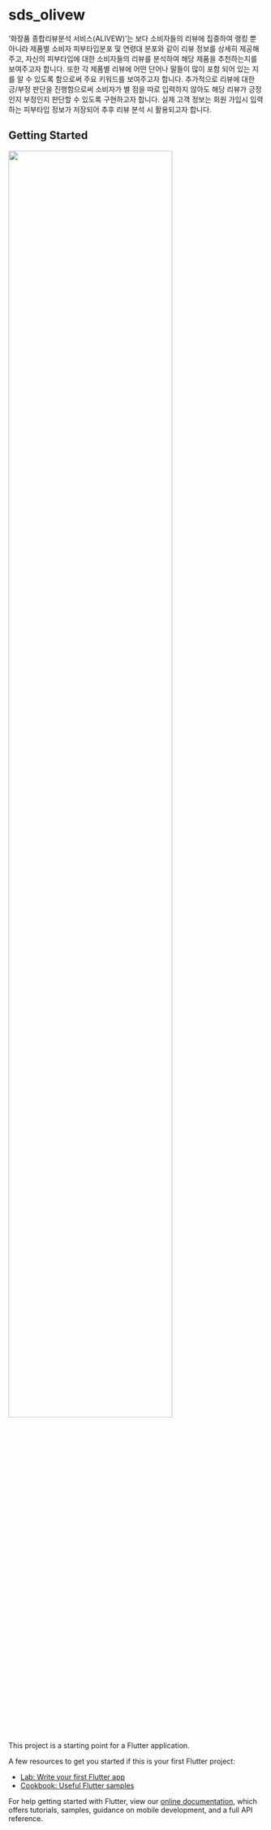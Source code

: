 # sds_olivew

‘화장품 종합리뷰분석 서비스(ALIVEW)’는 보다 소비자들의 리뷰에 집중하여 랭킹 뿐 아니라 제품별 소비자 피부타입분포 및 연령대 분포와 같이 리뷰 정보를 상세히 제공해주고, 자신의 피부타입에 대한 소비자들의 리뷰를 분석하여 해당 제품을 추천하는지를 보여주고자 합니다. 또한 각 제품별 리뷰에 어떤 단어나 말들이 많이 포함 되어 있는 지를 알 수 있도록 함으로써 주요 키워드를 보여주고자 합니다. 추가적으로 리뷰에 대한 긍/부정 판단을 진행함으로써 소비자가 별 점을 따로 입력하지 않아도 해당 리뷰가 긍정인지 부정인지 판단할 수 있도록 구현하고자 합니다. 실제 고객 정보는 회원 가입시 입력하는 피부타입 정보가 저장되어 추후 리뷰 분석 시 활용되고자 합니다.

## Getting Started

<img width="80%" src="![Untitled](https://user-images.githubusercontent.com/60904652/163660925-ec783fdf-9721-4aa4-ba18-3c92743c33b7.png)"/>


This project is a starting point for a Flutter application.

A few resources to get you started if this is your first Flutter project:

- [Lab: Write your first Flutter app](https://flutter.dev/docs/get-started/codelab)
- [Cookbook: Useful Flutter samples](https://flutter.dev/docs/cookbook)

For help getting started with Flutter, view our
[online documentation](https://flutter.dev/docs), which offers tutorials,
samples, guidance on mobile development, and a full API reference.
